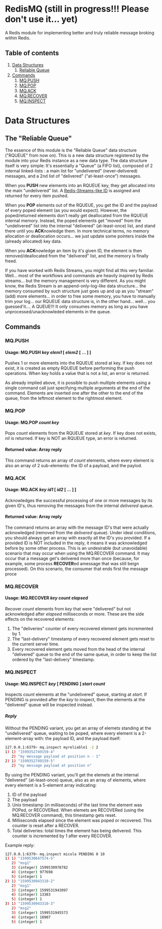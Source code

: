 # RedisMQ (still in progress!!! Please don't use it... yet)

A Redis module for implementing better and truly reliable message broking within Redis.

## Table of contents
1. [Data Structures](#data-structures)
   1. [Reliable Queue](#reliable-queue)
2. [Commands](#commands)
    1. [MQ.PUSH](#mq.push)
    2. [MQ.POP](#mq.pop)
    3. [MQ.ACK](#mq.ack)
    4. [MQ.RECOVER](#mq.recover)
    5. [MQ.INSPECT](#mq.inspect)

# Data Structures <a name="data-structures"></a>

## The "Reliable Queue"<a name="reliable-queue"></a>

The essence of this module is the "Reliable Queue" data structure ("RQUEUE" from now on). This is a new data structure registered by the module into your Redis instance as a new data type. The data structure itself is very simple: It's essentially a "Queue" (a FIFO list), composed of 2 internal linked-lists : a main list for "undelivered" (never-delivered) messages, and a 2nd list of "delivered" ("at-least-once") messages.

When you **PUSH** new elements into an RQUEUE key, they get allocated into the main "undelivered" list. A [Redis-Streams-like ID](https://redis.io/topics/streams-intro#entry-ids) is assigned and returned for every item pushed.

When you **POP** elements out of the RQUEUE, you get the ID and the payload of every poped element (as you would expect). However, the poped/returned elements don't really get deallocated from the RQUEUE internal memory. Instead, the poped elements get "moved" from the "undelivered" list into the internal "delivered" (at-least-once) list, and stand there until you **ACK**nowledge them. In more technical terms, no memory allocation or deallocation occurs... we just update some pointers inside the (already allocated) key data.

When you **ACK**nowledge an item by it's given ID, the element is then removed/deallocated from the "delivered" list, and the memory is finally freed.

If you have worked with Redis Streams, you might find all this very familiar. Well... most of the workflows and commands are heavily inspired by Redis streams... but the memory management is very different. As you might know, the Redis Stream is an append-only-log-like data structure... the memory consumed by such structure just goes up and up as you "stream" (add) more elements... in order to free some memory, you have to manually trim your log... our RQUEUE data structure is, in the other hand... well... you guessed'it.... A QUEUE!!! It only consumes memory as long as you have unprocessed/unacknowleded elements in the queue. 

## Commands

### MQ.PUSH
#### Usage: MQ.PUSH   *key*   *elem1*  [ *elem2* [ ... ] ]

Pushes 1 or more elements into the RQUEUE stored at key. If key does not exist, it is created as empty RQUEUE before performing the push operations. When key holds a value that is not a list, an error is returned.

As already implied above, it is possible to push multiple elements using a single command call just specifying multiple arguments at the end of the command. Elements are inserted one after the other to the end of the queue, from the leftmost element to the rightmost element.

### MQ.POP
#### Usage: MQ.POP   *count*   *key*

Pops *count* elements from the RQUEUE stored at *key*. If key does not exists, *nil* is returned. If key is NOT an RQUEUE type, an error is returned.

#### Returned value: Array reply

This command returns an array of *count* elements, where every element is also an array of 2 sub-elements: the ID of a payload, and the paylod.

### MQ.ACK
#### Usage: MQ.ACK   *key*   *id1*   [  *id2*  [ ... ] ]

Acknowledges the successful processing of one or more messages by its given ID's, thus removing the messages from the internal *delivered* queue.

#### Returned value: Array reply
The command returns an array with the message ID's that were actually acknowledged (removed from the *delivered* queue). Under ideal conditions, you should always get an array with exactly all the ID's you provided. If a provided ID is NOT included in the reply, it means it was acknowledged before by some other process. This is an undesirable (but unavoidable) scenario that may occur when using the MQ.RECOVER command. It may occur that a message get's delivered more than once (because, for example, some process **RECOVER**ed amessage that was still beign processed). On this scenario, the consumer that ends first the message proce

### MQ.RECOVER
#### Usage: MQ.RECOVER   *key*   *count*   *elapsed*
Recover *count* elements from *key* that were "delivered" but not acknowledged after *elapsed* milliseconds or more. These are the side effects on the recovered elements:
1. The "deliveries" counter of every recovered element gets incremented by 1.
2. The "last-delivery" timestamp of every recovered element gets reset to the current server time.
3. Every recovered element gets moved from the head of the internal "delivered" queue to the end of the same queue, in order to keep the list ordered by the "last-delivery" timestamp.

### MQ.INSPECT
#### Usage: MQ.INSPECT   *key*   [ PENDING ]   *start*   *count*

Inspects *count* elements at the "undelivered" queue, starting at *start*.
If PENDING is provided after the *key* to inspect, then the elements at the
"delivered" queue will be inspected instead.

##### Reply
Without the PENDING variant, you get an array of elemets standing at the "undelivered" queue, waiting to be poped, where every element is a 2-element-array with: the payload ID, and the payload itself:

```bash
127.0.0.1:6379> mq.inspect myreliable1 -2 2
1) 1) "1599352749159-4"
   2) "my message payload at position n - 1"
2) 1) "1599352749159-5"
   2) "my message payload at position n"
```

By using the PENDING variant, you'll get the elemets at the internal "delivered" (at-least-once) queue, also as an array of elements, where every element is a 5-element array indicating:
1. ID of the payload
2. The payload
3. Unix timestamp (in milliseconds) of the last time the element was POPed, or RECOVERed. When elemets are RECOVERed (using the MQ.RECOVER command), this timestamp gets reset.
4. Milliseconds elapsed since the element was poped or recovered. This counter is reset after a RECOVER.
5. Total deliveries: total times the element has being delivered. This counter is incremented by 1 after every RECOVER.

Example reply:
```bash
127.0.0.1:6379> mq.inspect micola PENDING 0 10
1) 1) "1599530647574-5"
   2) "msg1"
   3) (integer) 1599530978782
   4) (integer) 977698
   5) (integer) 1
2) 1) "1599530943310-2"
   2) "msg1"
   3) (integer) 1599531943097
   4) (integer) 13383
   5) (integer) 1
3) 1) "1599530943310-3"
   2) "msg2"
   3) (integer) 1599531945573
   4) (integer) 10907
   5) (integer) 1
```
